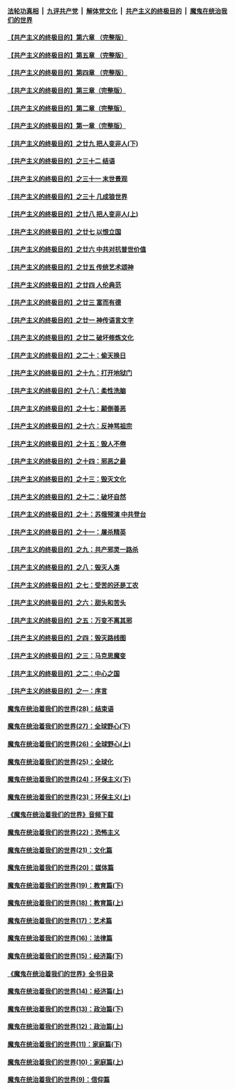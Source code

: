####  [法轮功真相](../../../../basic/blob/master/README.md?t=04061630) &nbsp;|&nbsp; [九评共产党](../../../../9ping.md/blob/master/README.md?t=04061630) &nbsp;|&nbsp; [解体党文化](../../../../jtdwh.md/blob/master/README.md?t=04061630)  &nbsp;|&nbsp; [共产主义的终极目的](../../../../gczydzjmd.md/blob/master/README.md?t=04061630) &nbsp;|&nbsp; [魔鬼在统治我们的世界](../../../../mgztzwmdsj.md/blob/master/README.md?t=04061630) 

#### [【共产主义的终极目的】第六章 （完整版）](../pages/nsc422/n11428913.md?t=04061630) 

#### [【共产主义的终极目的】第五章 （完整版）](../pages/nsc422/n11428912.md?t=04061630) 

#### [【共产主义的终极目的】第四章 （完整版）](../pages/nsc422/n11428907.md?t=04061630) 

#### [【共产主义的终极目的】第三章（完整版）](../pages/nsc422/n11428848.md?t=04061630) 

#### [【共产主义的终极目的】第二章（完整版）](../pages/nsc422/n11428831.md?t=04061630) 

#### [【共产主义的终极目的】第一章（完整版）](../pages/nsc422/n11417651.md?t=04061630) 

#### [【共产主义的终极目的】之廿九 把人变非人(下)](../pages/nsc422/n11344140.md?t=04061630) 

#### [【共产主义的终极目的】之三十二 结语](../pages/nsc422/n11360535.md?t=04061630) 

#### [【共产主义的终极目的】之三十一 末世景观](../pages/nsc422/n11351129.md?t=04061630) 

#### [【共产主义的终极目的】之三十 几成狼世界](../pages/nsc422/n11348280.md?t=04061630) 

#### [【共产主义的终极目的】之廿八 把人变非人(上)](../pages/nsc422/n11340492.md?t=04061630) 

#### [【共产主义的终极目的】之廿七 以恨立国](../pages/nsc422/n11336944.md?t=04061630) 

#### [【共产主义的终极目的】之廿六 中共对抗普世价值](../pages/nsc422/n11324785.md?t=04061630) 

#### [【共产主义的终极目的】之廿五 传统艺术颂神](../pages/nsc422/n11296396.md?t=04061630) 

#### [【共产主义的终极目的】之廿四 人伦典范](../pages/nsc422/n11296397.md?t=04061630) 

#### [【共产主义的终极目的】之廿三 富而有德](../pages/nsc422/n11283598.md?t=04061630) 

#### [【共产主义的终极目的】之廿一 神传语言文字](../pages/nsc422/n11263265.md?t=04061630) 

#### [【共产主义的终极目的】之廿二 破坏修炼文化](../pages/nsc422/n11245728.md?t=04061630) 

#### [【共产主义的终极目的】之二十：偷天换日](../pages/nsc422/n11238846.md?t=04061630) 

#### [【共产主义的终极目的】之十九：打开地狱门](../pages/nsc422/n11206376.md?t=04061630) 

#### [【共产主义的终极目的】之十八：柔性洗脑](../pages/nsc422/n11199994.md?t=04061630) 

#### [【共产主义的终极目的】之十七：颠倒善恶](../pages/nsc422/n11179782.md?t=04061630) 

#### [【共产主义的终极目的】之十六：反神骂祖宗](../pages/nsc422/n11166798.md?t=04061630) 

#### [【共产主义的终极目的】之十五：毁人不倦](../pages/nsc422/n11166792.md?t=04061630) 

#### [【共产主义的终极目的】之十四：邪恶之最](../pages/nsc422/n11150249.md?t=04061630) 

#### [【共产主义的终极目的】之十三：毁灭文化](../pages/nsc422/n11135227.md?t=04061630) 

#### [【共产主义的终极目的】之十二：破坏自然](../pages/nsc422/n11135214.md?t=04061630) 

#### [【共产主义的终极目的】之十：苏俄预演 中共登台](../pages/nsc422/n11118424.md?t=04061630) 

#### [【共产主义的终极目的】之十一：屠杀精英](../pages/nsc422/n11118442.md?t=04061630) 

#### [【共产主义的终极目的】之九：共产邪灵一路杀](../pages/nsc422/n11114139.md?t=04061630) 

#### [【共产主义的终极目的】之八：毁灭人类](../pages/nsc422/n11108503.md?t=04061630) 

#### [【共产主义的终极目的】之七：受苦的还是工农](../pages/nsc422/n11101809.md?t=04061630) 

#### [【共产主义的终极目的】之六：甜头和苦头](../pages/nsc422/n11096971.md?t=04061630) 

#### [【共产主义的终极目的】之五：万变不离其邪](../pages/nsc422/n11091285.md?t=04061630) 

#### [【共产主义的终极目的】之四：毁灭路线图](../pages/nsc422/n11086284.md?t=04061630) 

#### [【共产主义的终极目的】之三：马克思魔变](../pages/nsc422/n11061941.md?t=04061630) 

#### [【共产主义的终极目的】之二：中心之国](../pages/nsc422/n11047728.md?t=04061630) 

#### [【共产主义的终极目的】之一：序言](../pages/nsc422/n11086077.md?t=04061630) 

#### [魔鬼在统治着我们的世界(28)：结束语](../pages/nsc422/n10936246.md?t=04061630) 

#### [魔鬼在统治着我们的世界(27)：全球野心(下)](../pages/nsc422/n10928319.md?t=04061630) 

#### [魔鬼在统治着我们的世界(26)：全球野心(上)](../pages/nsc422/n10900318.md?t=04061630) 

#### [魔鬼在统治着我们的世界(25)：全球化](../pages/nsc422/n10788205.md?t=04061630) 

#### [魔鬼在统治着我们的世界(24)：环保主义(下)](../pages/nsc422/n10695307.md?t=04061630) 

#### [魔鬼在统治着我们的世界(23)：环保主义(上)](../pages/nsc422/n10688613.md?t=04061630) 

#### [《魔鬼在统治着我们的世界》音频下载](../pages/nsc422/n10635553.md?t=04061630) 

#### [魔鬼在统治着我们的世界(22)：恐怖主义](../pages/nsc422/n10614727.md?t=04061630) 

#### [魔鬼在统治着我们的世界(21)：文化篇](../pages/nsc422/n10597706.md?t=04061630) 

#### [魔鬼在统治着我们的世界(20)：媒体篇](../pages/nsc422/n10586579.md?t=04061630) 

#### [魔鬼在统治着我们的世界(19)：教育篇(下)](../pages/nsc422/n10564808.md?t=04061630) 

#### [魔鬼在统治着我们的世界(18)：教育篇(上)](../pages/nsc422/n10526970.md?t=04061630) 

#### [魔鬼在统治着我们的世界(17)：艺术篇](../pages/nsc422/n10499093.md?t=04061630) 

#### [魔鬼在统治着我们的世界(16)：法律篇](../pages/nsc422/n10485969.md?t=04061630) 

#### [魔鬼在统治着我们的世界(15)：经济篇(下)](../pages/nsc422/n10469975.md?t=04061630) 

#### [《魔鬼在统治着我们的世界》全书目录](../pages/nsc422/n10464261.md?t=04061630) 

#### [魔鬼在统治着我们的世界(14)：经济篇(上)](../pages/nsc422/n10457370.md?t=04061630) 

#### [魔鬼在统治着我们的世界(13)：政治篇(下)](../pages/nsc422/n10448270.md?t=04061630) 

#### [魔鬼在统治着我们的世界(12)：政治篇(上)](../pages/nsc422/n10444576.md?t=04061630) 

#### [魔鬼在统治着我们的世界(11)：家庭篇(下)](../pages/nsc422/n10440961.md?t=04061630) 

#### [魔鬼在统治着我们的世界(10)：家庭篇(上)](../pages/nsc422/n10435448.md?t=04061630) 

#### [魔鬼在统治着我们的世界(9)：信仰篇](../pages/nsc422/n10432159.md?t=04061630) 

